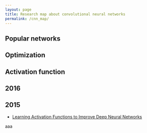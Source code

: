 ```yaml
---
layout: page
title: Research map about convolutional neural networks
permalink: /cnn_map/
---
```


## Popular networks


## Optimization


## Activation function
**2016**
---------------------------

**2015**
---------------------------
* [Learning Activation Functions to Improve Deep Neural Networks](http://arxiv.org/abs/1412.6830)

aaa
